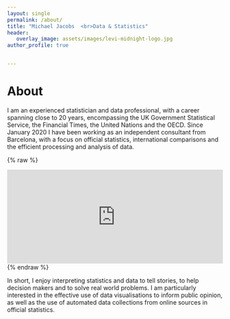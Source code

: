 ```yaml
---
layout: single
permalink: /about/
title: "Michael Jacobs  <br>Data & Statistics"
header: 
   overlay_image: assets/images/levi-midnight-logo.jpg
author_profile: true   


---
```

# About

  I am an experienced statistician and data professional, with a career spanning close to 20 years, encompassing the UK Government Statistical Service, the Financial Times, the United Nations and the OECD. Since January 2020 I have been working as an independent consultant from Barcelona, with a focus on official statistics, international comparisons and the efficient processing and analysis of data.   

{% raw %}
<iframe title="Michael Jacobs Statistics &amp;amp; Data Consultant" aria-label="Arrow Plot" id="datawrapper-chart-cLWMi" src="https://datawrapper.dwcdn.net/cLWMi/1/" scrolling="no" frameborder="0" style="width: 0; min-width: 100% !important; border: none;" height="219"></iframe><script type="text/javascript">!function(){"use strict";window.addEventListener("message",(function(a){if(void 0!==a.data["datawrapper-height"])for(var e in a.data["datawrapper-height"]){var t=document.getElementById("datawrapper-chart-"+e)||document.querySelector("iframe[src*='"+e+"']");t&&(t.style.height=a.data["datawrapper-height"][e]+"px")}}))}();
</script> 
{% endraw %}
  

  In short, I enjoy interpreting statistics and data to tell stories, to help decision makers and to solve real world problems. I am particularly interested in the effective use of data visualisations to inform public opinion, as well as the use of automated data collections from online sources in official statistics.  


